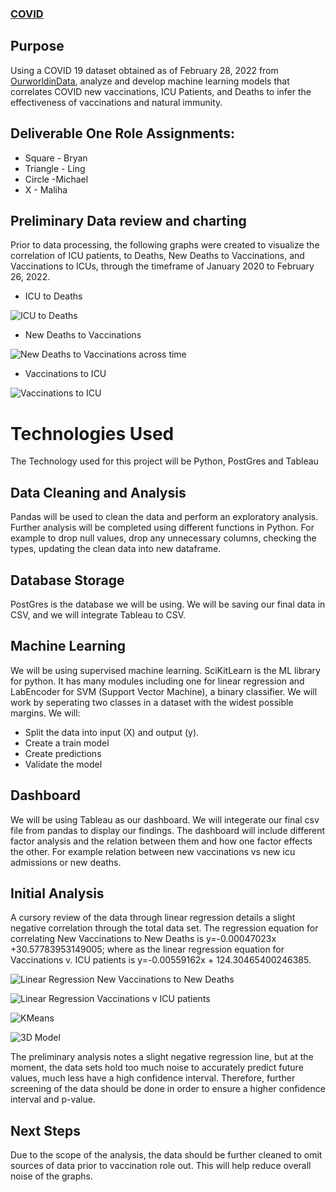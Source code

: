 ### [COVID](https://docs.google.com/presentation/d/1rvp-qjYvUckpk5IVLhBNoNzQASPl3vkx3YNAJQ2HaII/edit#slide=id.gf3ad74aadf_0_14)

## Purpose

Using a COVID 19 dataset obtained as of February 28, 2022 from [OurworldinData](https://ourworldindata.org/coronavirus), analyze and develop machine learning models that correlates COVID new vaccinations, ICU Patients, and Deaths to infer the effectiveness of vaccinations and natural immunity. 

## Deliverable One Role Assignments:

- Square - Bryan
- Triangle - Ling
- Circle -Michael
- X - Maliha

## Preliminary Data review and charting

Prior to data processing, the following graphs were created to visualize the correlation of ICU patients, to Deaths, New Deaths to Vaccinations, and Vaccinations to ICUs, through the timeframe of January 2020 to February 26, 2022.

- ICU to Deaths

![ICU to Deaths](https://user-images.githubusercontent.com/76926631/156946033-a94b5a36-b30a-4ebe-95b4-b6e794c5846b.PNG)

- New Deaths to Vaccinations

![New Deaths to Vaccinations across time](https://user-images.githubusercontent.com/76926631/156946081-40fe9231-87ae-4fd3-827b-01ccd5f5fe9f.PNG)


- Vaccinations to ICU

![Vaccinations to ICU](https://user-images.githubusercontent.com/76926631/156946083-4b584c6e-ecfb-4e87-9ccb-cb21b488e61a.PNG)

# Technologies Used
The Technology used for this project will be Python, PostGres and Tableau

## Data Cleaning and Analysis
Pandas will be used to clean the data and perform an exploratory analysis. Further analysis will be completed using different functions in Python.
For example to drop null values, drop any unnecessary columns, checking the types, updating the clean data into new dataframe. 

## Database Storage
PostGres is the database we will be using. We will be saving our final data in CSV, and we will integrate Tableau to CSV.

## Machine Learning
We will be using supervised machine learning.
SciKitLearn is the ML library for python. It has many modules including one for linear regression and LabEncoder for SVM (Support Vector Machine), a binary classifier.
We will work by seperating two classes in a dataset with the widest possible margins. We will:
* Split the data into input (X) and output (y).
* Create a train model
* Create predictions
* Validate the model

## Dashboard
We will be using Tableau as our dashboard. We will integerate our final csv file from pandas to display our findings. The dashboard will include different factor
analysis and the relation between them and how one factor effects the other. For example relation between new vaccinations vs new icu admissions or new deaths.

## Initial Analysis
A cursory review of the data through linear regression details a slight negative correlation through the total data set. The regression equation for correlating New Vaccinations to New Deaths is y=-0.00047023x +30.57783953149005; where as the linear regression equation for Vaccinations v. ICU patients is y=-0.00559162x + 124.30465400246385. 

![Linear Regression New Vaccinations to New Deaths](https://user-images.githubusercontent.com/76926631/156946245-d7eaedcd-9c84-471b-96b3-aac89353211f.PNG)

![Linear Regression Vaccinations v ICU patients](https://user-images.githubusercontent.com/76926631/156946248-0ae1fdd8-f2f2-4ad0-9042-28e6a503367f.PNG)

![KMeans](https://user-images.githubusercontent.com/76926631/156951027-1c7163f6-7d13-487e-9db5-4d412ad583e7.PNG)

![3D Model](https://user-images.githubusercontent.com/76926631/156951019-19afa134-b774-402c-bcb7-9e3467440d96.PNG)

The preliminary analysis notes a slight negative regression line, but at the moment, the data sets hold too much noise to accurately predict future values, much less have a high confidence interval. Therefore, further screening of the data should be done in order to ensure a higher confidence interval and p-value. 

## Next Steps

Due to the scope of the analysis, the data should be further cleaned to omit sources of data prior to vaccination role out. This will help reduce overall noise of the graphs. 
